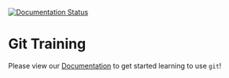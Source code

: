 [![Documentation Status](https://readthedocs.org/projects/nsidc-git-training/badge/?version=latest)](https://nsidc-git-training.readthedocs.io/en/latest/?badge=latest)

# Git Training

Please view our
[Documentation](https://nsidc-git-training.readthedocs.io/en/latest/) to get
started learning to use `git`!
